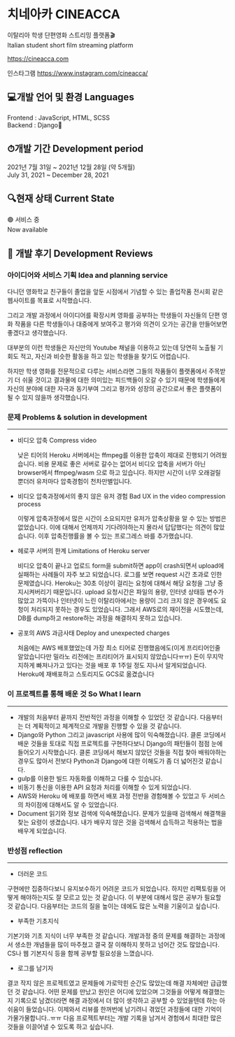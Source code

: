 # 치네아카 CINEACCA 

이탈리아 학생 단편영화 스트리밍 플랫폼🎬  
Italian student short film streaming platform  

https://cineacca.com

인스타그램
https://www.instagram.com/cineacca/  

## 💻개발 언어 및 환경 Languages

Frontend : JavaScript, HTML, SCSS  
Backend : Django🐍

## ⏱개발 기간 Development period
  
2021년 7월 31일 ~ 2021년 12월 28일 (약 5개월)  
July 31, 2021 ~ December 28, 2021  
  
## 🔍현재 상태 Current State  
  
🟢 서비스 중  
Now available  


## 📝 개발 후기 Development Reviews


### 아이디어와 서비스 기획 Idea and planning service

다니던 영화학교 친구들이 졸업을 앞둔 시점에서 기념할 수 있는 졸업작품 전시회 같은 웹사이트를 목표로 시작했습니다.
  
그리고 개발 과정에서 아이디어를 확장시켜 영화를 공부하는 학생들이 자신들의 단편 영화 작품을 다른 학생들이나 대중에게 보여주고 평가와 의견이 오가는 공간을 만들어보면 좋겠다고 생각했습니다.
  
대부분의 이런 학생들은 자신만의 Youtube 채널을 이용하고 있는데 당연히 노출될 기회도 적고, 자신과 비슷한 활동을 하고 있는 학생들을 찾기도 어렵습니다.
  
하지만 학생 영화를 전문적으로 다루는 서비스라면 그들의 작품들이 플랫폼에서 주목받기 더 쉬울 것이고 결과물에 대한 의미있는 피드백들이 오갈 수 있기 때문에  학생들에게 자신의 분야에 대한 자극과 동기부여 그리고 평가와 성장의 공간으로서 좋은 플랫폼이 될 수 있지 않을까 생각했습니다.

### 문제 Problems & solution in development
---
  
- 비디오 압축 Compress video
    
    낮은 티어의 Heroku 서버에서는 ffmpeg를 이용한 압축이 제대로 진행되기 어려웠습니다. 비용 문제로 좋은 서버로 갈수는 없어서 비디오 압축을 서버가 아닌 browser에서 ffmpeg/wasm 으로 하고 있습니다. 하지만 시간이 너무 오래걸릴 뿐더러 유저마다 압축경험이 천차만별입니다.
      
- 비디오 압축과정에서의 좋지 않은 유저 경험  Bad UX in the video compression process
    
    이렇게 압축과정에서 많은 시간이 소요되지만 유저가 압축상황을 알 수 있는 방법은 없었습니다. 이에 대해서 언제까지 기다려야하는지 몰라서 답답했다는 의견이 많았습니다. 이후 압축진행률을 볼 수 있는 프로그레스 바를 추가했습니다.
       
- 헤로쿠 서버의 한계 Limitations of Heroku server
    
    비디오 압축이 끝나고  업로드 form을 submit하면 app이 crash되면서 upload에 실패하는 사례들이 자주 보고 되었습니다. 로그를 보면 request 시간 초과로 인한 문제였습니다. Heroku는 30초 이상이 걸리는 요청에 대해서 해당 요청을 그냥 중지시켜버리기 때문입니다. upload 요청시간은 파일의 용량, 인터넷 상태등 변수가 많았고 가뜩이나 인터넷이 느린 이탈리아에서는 용량이 그리 크지 않은 경우에도 요청이 처리되지 못하는 경우도 있었습니다. 그래서 AWS로의 재이전을 시도했는데, DB를 dump하고 restore하는 과정을 해결하지 못하고 있습니다.
      
- 공포의 AWS 과금사태 Deploy and unexpected charges
    
    처음에는 AWS 배포했었는데 가장 최소 티어로 진행했음에도(이게 프리티어인줄 알았습니다만 밀라노 리전에는 프리티어가 표시되지 않았습니다ㅠㅠ) 돈이 무지막지하게 빠져나가고 있다는 것을 배포 후 1주일 정도 지나서 알게되었습니다. Heroku에 재배포하고 스토리지도 GCS로 옮겼습니다  
  
### 이 프로젝트를 통해 배운 것 So What I learn
---

- 개발의 처음부터 끝까지 전반적인 과정을 이해할 수 있었던 것 같습니다.  다음부터는 더 계획적이고 체계적으로 개발을 진행할 수 있을 것 같습니다.
- Django와 Python 그리고 javascript 사용에 많이 익숙해졌습니다. 클론 코딩에서 배운 것들을 토대로 직접 프로젝트를 구현하다보니 Django의 패턴들이 점점 눈에 들어오기 시작했습니다. 클론 코딩에서 해보지 않았던 것들을 직접 찾아 배워야하는 경우도 많아서 전보다 Python과 Django에 대한 이해도가 좀 더 넓어진것 같습니다.
- gulp를 이용한 빌드 자동화를 이해하고 다룰 수 있습니다.
- 비동기 통신을 이용한 API 요청과 처리를 이해할 수 있게 되었습니다.
- AWS와 Heroku 에 배포를 하면서 배포 과정 전반을 경험해볼 수 있었고 두 서비스의 차이점에 대해서도 알 수 있었습니다.
- Document 읽기와 정보 검색에 익숙해졌습니다. 문제가 있을때 검색해서 해결책을 찾는 요령이 생겼습니다. 내가 배우지 않은 것을 검색해서 습득하고 적용하는 법을 배우게 되었습니다.

  
### 반성점 reflection
---
  
- 더러운 코드
  
구현에만 집중하다보니 유지보수하기 어려운 코드가 되었습니다. 하지만 리팩토링을 어떻게 해야하는지도 잘 모르고 있는 것 같습니다. 이 부분에 대해서 많은 공부가 필요할 것 같습니다. 다음부터는 코드의 질을 높이는 데에도 많은 노력을 기울이고 싶습니다.
  
- 부족한 기초지식

기본기와 기초 지식이 너무 부족한 것 같습니다. 개발과정 중의 문제를 해결하는 과정에서 생소한 개념들을 많이 마주쳤고 결국 잘 이해하지 못하고 넘어간 것도 많았습니다. CS나 웹 기본지식 등을 함께 공부할 필요성을 느꼈습니다.
  
- 로그를 남기자

결코 작지 않은 프로젝트였고 문제들에 가로막힌 순간도 많았는데 해결 자체에만 급급했던 것 같습니다. 어떤 문제를 만났고 원인은 어디에 있었으며 그것들을 어떻게 해결했는지 기록으로 남겼더라면 해결 과정에서 더 많이 생각하고 공부할 수 있었을텐데 하는 아쉬움이 들었습니다. 이제와서 리뷰를 한꺼번에 남기려니 겪었던 과정들에 대한 기억이 가물가물합니다..ㅠㅠ 다음 프로젝트부터는 개발 기록을 남겨서 경험에서 최대한 많은 것들을 이끌어낼 수 있도록 하고 싶습니다.
